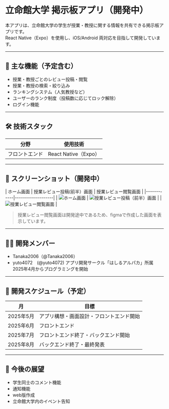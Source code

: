 # 立命館大学 掲示板アプリ（開発中）

本アプリは、立命館大学の学生が授業・教授に関する情報を共有できる掲示板アプリです。  
React Native（Expo）を使用し、iOS/Android 両対応を目指して開発しています。

---

## 📱 主な機能（予定含む）
- 授業・教授ごとのレビュー投稿・閲覧
- 授業・教授の検索・絞り込み
- ランキングシステム（人気教授など）
- ユーザーのランク制度（投稿数に応じてロック解除）
- ログイン機能

---

## 🛠 技術スタック

| 分野 | 使用技術 |
|------|-----------|
| フロントエンド | React Native（Expo） |

---

## 📸 スクリーンショット（開発中）

| ホーム画面 | 授業レビュー投稿(前半）画面 | 授業レビュー閲覧画面 |
|------------|-------------------|
| ![ホーム画面](../assets/images/screenshot_home.png) | ![授業レビュー投稿（前半）画面](../assets/images/screenshot_writing.png) |
| ![授業レビュー閲覧画面](../assets/images/screenshot_review.png) | 

> 授業レビュー閲覧画面は開発途中であるため、figmaで作成した画面を表示しています。

---

## 👨‍💻 開発メンバー

- Tanaka2006（@Tanaka2006）
- yuto4072　(@yuto4072)
  アプリ開発サークル「はしるアルパカ」所属  
  2025年4月からプログラミングを開始

---

## 📅 開発スケジュール（予定）

| 月 | 目標 |
|----|------|
| 2025年5月 | アプリ構想・画面設計・フロントエンド開始 |
| 2025年6月 | フロントエンド |
| 2025年7月 | フロントエンド終了・バックエンド開始|
| 2025年8月 | バックエンド終了・最終発表 |

---

## 🚀 今後の展望

- 学生同士のコメント機能
- 通知機能
- web版作成
- 立命館大学内のイベント告知

